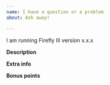 ```yaml
---
name: I have a question or a problem
about: Ask away!

---
```


I am running Firefly III version x.x.x

**Description**
<!-- (if relevant of course) -->

**Extra info**
<!-- Please add extra info here, such as OS, browser, and the output from the `/debug`-page of your Firefly III installation (click the version at the bottom). --> 



**Bonus points**
<!-- Earn bonus points by:

- Add a screenshot
- Make a drawing
- Donate money (just kidding ;)
- Replicate the problem on the demo site https://demo.firefly-iii.org/
-->